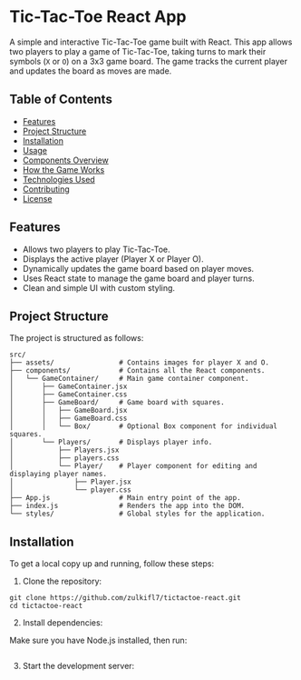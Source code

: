 # Tic-Tac-Toe React App

A simple and interactive Tic-Tac-Toe game built with React. This app allows two players to play a game of Tic-Tac-Toe, taking turns to mark their symbols (`X` or `O`) on a 3x3 game board. The game tracks the current player and updates the board as moves are made.

## Table of Contents
- [Features](#features)
- [Project Structure](#project-structure)
- [Installation](#installation)
- [Usage](#usage)
- [Components Overview](#components-overview)
- [How the Game Works](#how-the-game-works)
- [Technologies Used](#technologies-used)
- [Contributing](#contributing)
- [License](#license)

## Features
- Allows two players to play Tic-Tac-Toe.
- Displays the active player (Player X or Player O).
- Dynamically updates the game board based on player moves.
- Uses React state to manage the game board and player turns.
- Clean and simple UI with custom styling.

## Project Structure

The project is structured as follows:
```
src/
├── assets/                # Contains images for player X and O.
├── components/            # Contains all the React components.
│   └── GameContainer/     # Main game container component.
│       ├── GameContainer.jsx
│       ├── GameContainer.css
│       ├── GameBoard/     # Game board with squares.
│       │   ├── GameBoard.jsx
│       │   ├── GameBoard.css
│       │   └── Box/       # Optional Box component for individual squares.
│       └── Players/       # Displays player info.
│           ├── Players.jsx
│           ├── players.css
│           └── Player/    # Player component for editing and displaying player names.
│               ├── Player.jsx
│               └── player.css
├── App.js                 # Main entry point of the app.
├── index.js               # Renders the app into the DOM.
└── styles/                # Global styles for the application.

```

## Installation
To get a local copy up and running, follow these steps:

1. Clone the repository:

```
git clone https://github.com/zulkifl7/tictactoe-react.git
cd tictactoe-react
```

2. Install dependencies:

Make sure you have Node.js installed, then run:
```npm install
```

3. Start the development server:
```npm start
```